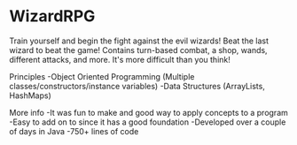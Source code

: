 # WizardRPG
Train yourself and begin the fight against the evil wizards! Beat the last wizard to beat the game! Contains turn-based combat, a shop, wands, different attacks, and more. It's more difficult than you think!

Principles
-Object Oriented Programming (Multiple classes/constructors/instance variables)
-Data Structures (ArrayLists, HashMaps)

More info 
-It was fun to make and good way to apply concepts to a program
-Easy to add on to since it has a good foundation
-Developed over a couple of days in Java
-750+ lines of code
